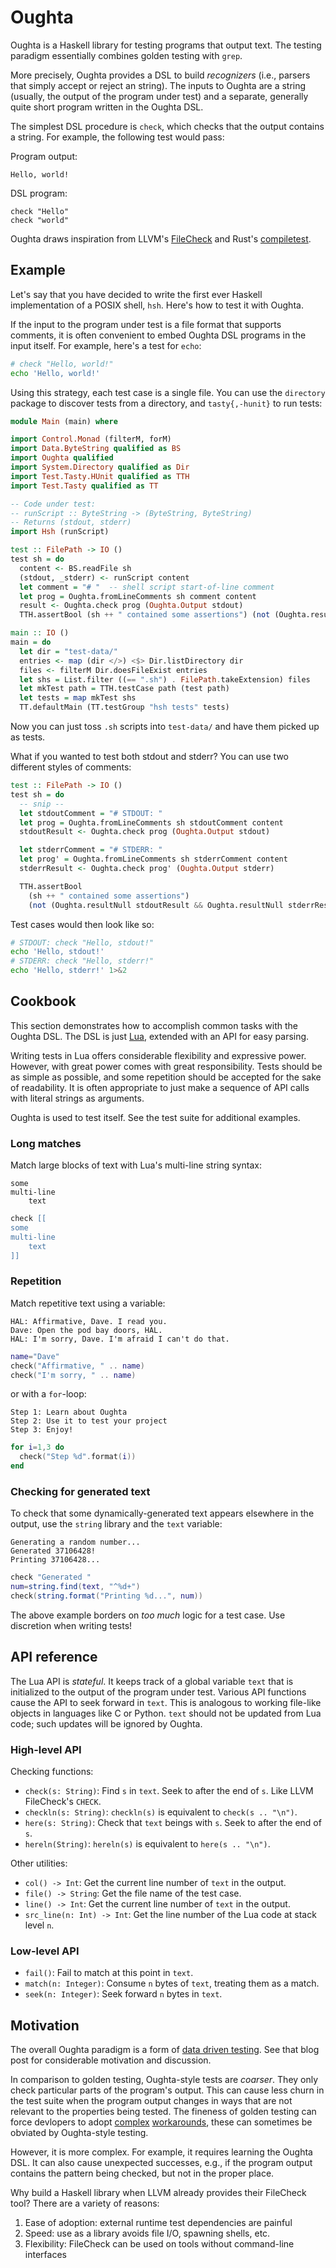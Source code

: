 # Oughta

Oughta is a Haskell library for testing programs that output text. The testing
paradigm essentially combines golden testing with `grep`.

More precisely, Oughta provides a DSL to build *recognizers* (i.e., parsers that
simply accept or reject an string). The inputs to Oughta are a string (usually,
the output of the program under test) and a separate, generally quite short
program written in the Oughta DSL.

The simplest DSL procedure is `check`, which checks that the output contains a
string. For example, the following test would pass:

Program output:
```
Hello, world!
```
DSL program:
```
check "Hello"
check "world"
```

Oughta draws inspiration from LLVM's [FileCheck] and Rust's [compiletest].

[FileCheck]: https://llvm.org/docs/CommandGuide/FileCheck.html
[compiletest]: https://rustc-dev-guide.rust-lang.org/tests/compiletest.html

## Example

Let's say that you have decided to write the first ever Haskell implementation
of a POSIX shell, `hsh`. Here's how to test it with Oughta.

If the input to the program under test is a file format that supports comments,
it is often convenient to embed Oughta DSL programs in the input itself. For
example, here's a test for `echo`:

```sh
# check "Hello, world!"
echo 'Hello, world!'
```

Using this strategy, each test case is a single file. You can use the
`directory` package to discover tests from a directory, and `tasty{,-hunit}` to
run tests:

```haskell
module Main (main) where

import Control.Monad (filterM, forM)
import Data.ByteString qualified as BS
import Oughta qualified
import System.Directory qualified as Dir
import Test.Tasty.HUnit qualified as TTH
import Test.Tasty qualified as TT

-- Code under test:
-- runScript :: ByteString -> (ByteString, ByteString)
-- Returns (stdout, stderr)
import Hsh (runScript)

test :: FilePath -> IO ()
test sh = do
  content <- BS.readFile sh
  (stdout, _stderr) <- runScript content
  let comment = "# "  -- shell script start-of-line comment
  let prog = Oughta.fromLineComments sh comment content
  result <- Oughta.check prog (Oughta.Output stdout)
  TTH.assertBool (sh ++ " contained some assertions") (not (Oughta.resultNull result))

main :: IO ()
main = do
  let dir = "test-data/"
  entries <- map (dir </>) <$> Dir.listDirectory dir
  files <- filterM Dir.doesFileExist entries
  let shs = List.filter ((== ".sh") . FilePath.takeExtension) files
  let mkTest path = TTH.testCase path (test path)
  let tests = map mkTest shs
  TT.defaultMain (TT.testGroup "hsh tests" tests)
```

Now you can just toss `.sh` scripts into `test-data/` and have them picked up
as tests.

What if you wanted to test both stdout and stderr? You can use two different
styles of comments:
```haskell
test :: FilePath -> IO ()
test sh = do
  -- snip --
  let stdoutComment = "# STDOUT: "
  let prog = Oughta.fromLineComments sh stdoutComment content
  stdoutResult <- Oughta.check prog (Oughta.Output stdout)

  let stderrComment = "# STDERR: "
  let prog' = Oughta.fromLineComments sh stderrComment content
  stderrResult <- Oughta.check prog' (Oughta.Output stderr)

  TTH.assertBool
    (sh ++ " contained some assertions")
    (not (Oughta.resultNull stdoutResult && Oughta.resultNull stderrResult))
```

Test cases would then look like so:

```sh
# STDOUT: check "Hello, stdout!"
echo 'Hello, stdout!'
# STDERR: check "Hello, stderr!"
echo 'Hello, stderr!' 1>&2
```

## Cookbook

This section demonstrates how to accomplish common tasks with the Oughta DSL.
The DSL is just [Lua][lua], extended with an API for easy parsing.

[Lua]: https://www.lua.org/

Writing tests in Lua offers considerable flexibility and expressive power.
However, with great power comes with great responsibility. Tests should be
as simple as possible, and some repetition should be accepted for the sake of
readability. It is often appropriate to just make a sequence of API calls with
literal strings as arguments.

Oughta is used to test itself. See the test suite for additional examples.

### Long matches

Match large blocks of text with Lua's multi-line string syntax:
```
some
multi-line
    text
```
```lua
check [[
some
multi-line
    text
]]
```

### Repetition

Match repetitive text using a variable:

```
HAL: Affirmative, Dave. I read you.
Dave: Open the pod bay doors, HAL.
HAL: I'm sorry, Dave. I'm afraid I can't do that.
```
```lua
name="Dave"
check("Affirmative, " .. name)
check("I'm sorry, " .. name)
```
or with a `for`-loop:
```
Step 1: Learn about Oughta
Step 2: Use it to test your project
Step 3: Enjoy!
```
```lua
for i=1,3 do
  check("Step %d".format(i))
end
```

### Checking for generated text

To check that some dynamically-generated text appears elsewhere in the output,
use the `string` library and the `text` variable:
```
Generating a random number...
Generated 37106428!
Printing 37106428...
```
```lua
check "Generated "
num=string.find(text, "^%d+")
check(string.format("Printing %d...", num))
```

The above example borders on *too much* logic for a test case. Use discretion
when writing tests!

## API reference

The Lua API is *stateful*. It keeps track of a global variable `text` that
is initialized to the output of the program under test. Various API functions
cause the API to seek forward in `text`. This is analogous to working file-like
objects in languages like C or Python. `text` should not be updated from Lua
code; such updates will be ignored by Oughta.

### High-level API

Checking functions:

- `check(s: String)`: Find `s` in `text`. Seek to after the end of `s`. Like
  LLVM FileCheck's `CHECK`.
- `checkln(s: String)`: `checkln(s)` is equivalent to `check(s .. "\n")`.
- `here(s: String)`: Check that `text` beings with `s`. Seek to after the end
  of `s`.
- `hereln(String)`: `hereln(s)` is equivalent to `here(s .. "\n")`.

Other utilities:

- `col() -> Int`: Get the current line number of `text` in the output.
- `file() -> String`: Get the file name of the test case.
- `line() -> Int`: Get the current line number of `text` in the output.
- `src_line(n: Int) -> Int`: Get the line number of the Lua code at stack level
  `n`.

### Low-level API

- `fail()`: Fail to match at this point in `text`.
- `match(n: Integer)`: Consume `n` bytes of `text`, treating them as a match.
- `seek(n: Integer)`: Seek forward `n` bytes in `text`.

## Motivation

The overall Oughta paradigm is a form of [data driven testing]. See that blog
post for considerable motivation and discussion.

[data driven testing]: https://matklad.github.io/2021/05/31/how-to-test.html#Data-Driven-Testing

In comparison to golden testing, Oughta-style tests are *coarser*. They only
check particular parts of the program's output. This can cause less churn in
the test suite when the program output changes in ways that are not relevant
to the properties being tested. The fineness of golden testing can force
devlopers to adopt [complex] [workarounds], these can sometimes be obviated by
Oughta-style testing.

[complex]: https://rustc-dev-guide.rust-lang.org/tests/ui.html#normalization
[workarounds]: https://github.com/GaloisInc/crucible/blob/dc0895f4435dc19a8cceee3272c9a508221bce51/crux-llvm/test/Test.hs#L226-L311

However, it is more complex. For example, it requires learning the Oughta DSL.
It can also cause unexpected successes, e.g., if the program output contains the
pattern being checked, but not in the proper place.

Why build a Haskell library when LLVM already provides their FileCheck tool?
There are a variety of reasons:

1. Ease of adoption: external runtime test dependencies are painful
2. Speed: use as a library avoids file I/O, spawning shells, etc.
3. Flexibility: FileCheck can be used on tools without command-line interfaces
